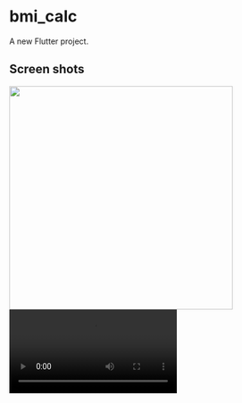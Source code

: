 # bmi_calc

A new Flutter project.

## Screen shots

<img src = "https://user-images.githubusercontent.com/121785209/230357488-4cd2f24a-7b55-4dd6-beb9-238e13dc7e0d.png" height = 400px/>
<video src = "https://user-images.githubusercontent.com/121785209/230358438-a7919f56-8f86-47eb-b467-e0c51c1235f3.mp4"/>




